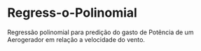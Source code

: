 # Regress-o-Polinomial
Regressão polinomial para predição do gasto de Potência de um Aerogerador em relação a velocidade do vento. 
